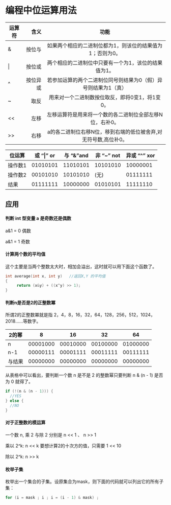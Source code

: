 编程中位运算用法
===============
| 运算符  | 含义     |  功能  |
| ------- | -----:  | :----: |
| &       | 按位与     |  如果两个相应的二进制位都为1，则该位的结果值为1；否则为0。    |
|&#124;   | 	按位或   |  两个相应的二进制位中只要有一个为1，该位的结果值为1。         |
| ^       | 按位异或   |  若参加运算的两个二进制位同号则结果为0（假）异号则结果为1（真）|
| ~       | 取反      |  用来对一个二进制数按位取反，即将0变1，将1变0。  |
| <<      | 左移      |  左移运算符是用来将一个数的各二进制位全部左移N位，右补0。    |
| >>      | 右移      |  a的各二进制位右移N位，移到右端的低位被舍弃,对无符号数,高位补0。 |


| 位运算	  | 或 “&#124;” or   	| 与 “&”and	 | 非 “~” not	   | 异或 “^” xor     |
| ------- | -----------   |  -------- |   --------      |   --------      |
| 操作数1	|  01010101	   |  11010101	 |    10101010	  |       10000001 |
| 操作数2	|  00101010	   |  10101010   |       (无)	   |      01111111   |
| 结果     | 	01111111	  | 10000000    |  	01010101	  |     11111110    |

## 应用

#### 判断 int 型变量 a 是奇数还是偶数       

 a&1 = 0 偶数

 a&1 = 1 奇数

#### 计算两个数的平均值
这个主要是当两个整数太大时，相加会溢出，这时就可以用下面这个函数了。

```c++
int average(int x, int y)   //返回X,Y 的平均值
{   
     return (x&y) + ((x^y) >> 1);
}
```

#### 判断n是否是2的正整数冪

所谓2的正整数冪就是指 2，4，8，16，32，64，128，256，512，1024，2018......等数字。

|2的幂	  | 8	    | 16 |	32	| 64|
| ----- | ------- |  -------- | -------- |   -------- |
|n   | 	00001000 |	00010000	| 00100000	| 01000000 |
| n-1 |	00000111 |	00001111  |	00011111	| 00111111 |
|与结果 |	00000000|	00000000	|00000000|	00000000|

从表格中可以看出，要判断一个数 n 是不是 2 的整数幂只要判断 n & (n - 1) 是否为 0 就得了。
```C++
if (!(n & (n - 1))) {
  //YES
} else {
  //NO
}
```

#### 对于正整数的模运算
一个数 n, 乘 2 与除 2 分别是 n << 1 、 n >> 1

乘以 2^k: n << k  要想计算2的十次方的值，只需要  1 << 10

除以 2^k: n >> k


#### 枚举子集
枚举出一个集合的子集。设原集合为mask，则下面的代码就可以列出它的所有子集：
```c++
for (i = mask ; i ; i = (i - 1) & mask) ;
```
